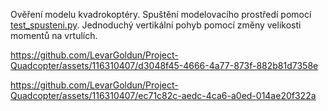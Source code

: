 Ověření modelu kvadrokoptéry. Spuštění modelovacího prostředí pomocí [test_spusteni.py](test_spusteni.py). 
Jednoduchý vertikální pohyb pomocí změny velikosti momentů na vrtulích.

https://github.com/LevarGoldun/Project-Quadcopter/assets/116310407/d3048f45-4666-4a77-873f-882b81d7358e


https://github.com/LevarGoldun/Project-Quadcopter/assets/116310407/ec71c82c-aedc-4ca6-a0ed-014ae20f322a

